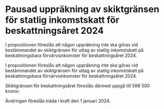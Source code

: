 # Pausad uppräkning av skiktgränsen för statlig inkomstskatt för beskattningsåret 2024

I propositionen föreslås att någon uppräkning inte ska göras vid bestämmandet av skiktgränsen för uttag av statlig inkomstskatt på beskattningsbara förvärvsinkomster för beskattningsåret 2024.

I propositionen föreslås att någon uppräkning inte ska göras vid bestämmandet av skiktgränsen för uttag av statlig inkomstskatt på beskattningsbara förvärvsinkomster för beskattningsåret 2024.

Skiktgränsen för beskattningsåret föreslås därmed uppgå till 598 500 kronor.

Ändringen föreslås träda i kraft den 1 januari 2024.
